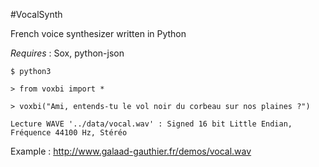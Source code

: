 #VocalSynth

French voice synthesizer written in Python

*Requires* : Sox, python-json

~~~
$ python3

> from voxbi import *

> voxbi("Ami, entends-tu le vol noir du corbeau sur nos plaines ?")

Lecture WAVE '../data/vocal.wav' : Signed 16 bit Little Endian, Fréquence 44100 Hz, Stéréo

~~~

Example : http://www.galaad-gauthier.fr/demos/vocal.wav
